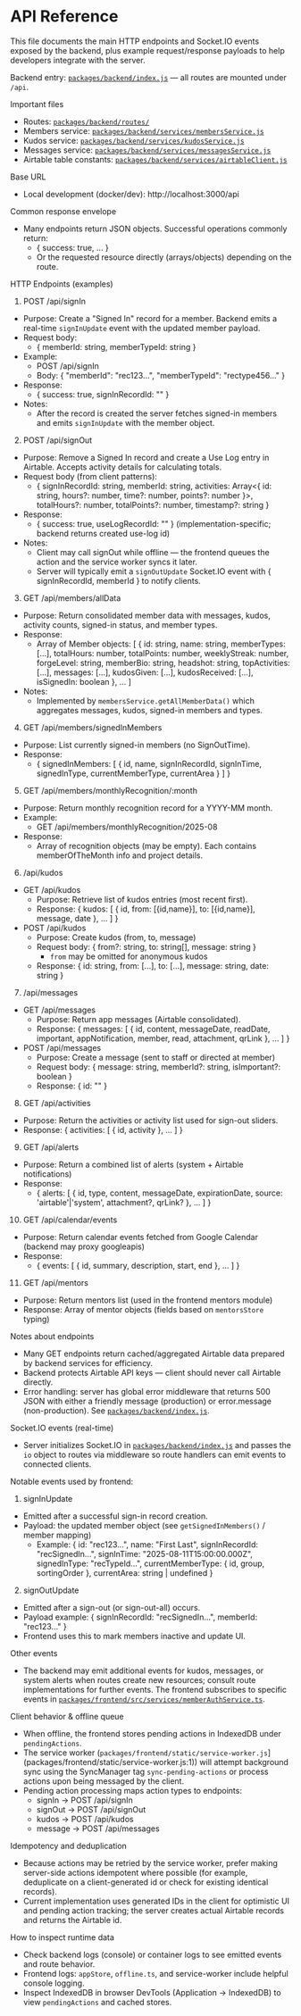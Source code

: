 # API Reference

This file documents the main HTTP endpoints and Socket.IO events exposed by the backend, plus example request/response payloads to help developers integrate with the server.

Backend entry: [`packages/backend/index.js`](packages/backend/index.js:1) — all routes are mounted under `/api`.

Important files

- Routes: [`packages/backend/routes/`](packages/backend/routes/:1)
- Members service: [`packages/backend/services/membersService.js`](packages/backend/services/membersService.js:1)
- Kudos service: [`packages/backend/services/kudosService.js`](packages/backend/services/kudosService.js:1)
- Messages service: [`packages/backend/services/messagesService.js`](packages/backend/services/messagesService.js:1)
- Airtable table constants: [`packages/backend/services/airtableClient.js`](packages/backend/services/airtableClient.js:1)

Base URL

- Local development (docker/dev): http://localhost:3000/api

Common response envelope

- Many endpoints return JSON objects. Successful operations commonly return:
  - { success: true, ... }
  - Or the requested resource directly (arrays/objects) depending on the route.

HTTP Endpoints (examples)

1. POST /api/signIn

- Purpose: Create a "Signed In" record for a member. Backend emits a real-time `signInUpdate` event with the updated member payload.
- Request body:
  - { memberId: string, memberTypeId: string }
- Example:
  - POST /api/signIn
  - Body:
    {
    "memberId": "rec123...",
    "memberTypeId": "rectype456..."
    }
- Response:
  - { success: true, signInRecordId: "<airtable-record-id>" }
- Notes:
  - After the record is created the server fetches signed-in members and emits `signInUpdate` with the member object.

2. POST /api/signOut

- Purpose: Remove a Signed In record and create a Use Log entry in Airtable. Accepts activity details for calculating totals.
- Request body (from client patterns):
  - {
    signInRecordId: string,
    memberId: string,
    activities: Array<{ id: string, hours?: number, time?: number, points?: number }>,
    totalHours?: number,
    totalPoints?: number,
    timestamp?: string
    }
- Response:
  - { success: true, useLogRecordId: "<airtable-record-id>" } (implementation-specific; backend returns created use-log id)
- Notes:
  - Client may call signOut while offline — the frontend queues the action and the service worker syncs it later.
  - Server will typically emit a `signOutUpdate` Socket.IO event with { signInRecordId, memberId } to notify clients.

3. GET /api/members/allData

- Purpose: Return consolidated member data with messages, kudos, activity counts, signed-in status, and member types.
- Response:
  - Array of Member objects:
    [
    {
    id: string,
    name: string,
    memberTypes: [...],
    totalHours: number,
    totalPoints: number,
    weeklyStreak: number,
    forgeLevel: string,
    memberBio: string,
    headshot: string,
    topActivities: [...],
    messages: [...],
    kudosGiven: [...],
    kudosReceived: [...],
    isSignedIn: boolean
    },
    ...
    ]
- Notes:
  - Implemented by `membersService.getAllMemberData()` which aggregates messages, kudos, signed-in members and types.

4. GET /api/members/signedInMembers

- Purpose: List currently signed-in members (no SignOutTime).
- Response:
  - { signedInMembers: [ { id, name, signInRecordId, signInTime, signedInType, currentMemberType, currentArea } ] }

5. GET /api/members/monthlyRecognition/:month

- Purpose: Return monthly recognition record for a YYYY-MM month.
- Example:
  - GET /api/members/monthlyRecognition/2025-08
- Response:
  - Array of recognition objects (may be empty). Each contains memberOfTheMonth info and project details.

6. /api/kudos

- GET /api/kudos
  - Purpose: Retrieve list of kudos entries (most recent first).
  - Response:
    { kudos: [ { id, from: [{id,name}], to: [{id,name}], message, date }, ... ] }
- POST /api/kudos
  - Purpose: Create kudos (from, to, message)
  - Request body:
    { from?: string, to: string[], message: string }
    - `from` may be omitted for anonymous kudos
  - Response:
    { id: string, from: [...], to: [...], message: string, date: string }

7. /api/messages

- GET /api/messages
  - Purpose: Return app messages (Airtable consolidated).
  - Response:
    { messages: [ { id, content, messageDate, readDate, important, appNotification, member, read, attachment, qrLink }, ... ] }
- POST /api/messages
  - Purpose: Create a message (sent to staff or directed at member)
  - Request body:
    { message: string, memberId?: string, isImportant?: boolean }
  - Response: { id: "<airtable-id>" }

8. GET /api/activities

- Purpose: Return the activities or activity list used for sign-out sliders.
- Response: { activities: [ { id, activity }, ... ] }

9. GET /api/alerts

- Purpose: Return a combined list of alerts (system + Airtable notifications)
- Response:
  - { alerts: [ { id, type, content, messageDate, expirationDate, source: 'airtable'|'system', attachment?, qrLink? }, ... ] }

10. GET /api/calendar/events

- Purpose: Return calendar events fetched from Google Calendar (backend may proxy googleapis)
- Response:
  - { events: [ { id, summary, description, start, end }, ... ] }

11. GET /api/mentors

- Purpose: Return mentors list (used in the frontend mentors module)
- Response: Array of mentor objects (fields based on `mentorsStore` typing)

Notes about endpoints

- Many GET endpoints return cached/aggregated Airtable data prepared by backend services for efficiency.
- Backend protects Airtable API keys — client should never call Airtable directly.
- Error handling: server has global error middleware that returns 500 JSON with either a friendly message (production) or error.message (non-production). See [`packages/backend/index.js`](packages/backend/index.js:1).

Socket.IO events (real-time)

- Server initializes Socket.IO in [`packages/backend/index.js`](packages/backend/index.js:1) and passes the `io` object to routes via middleware so route handlers can emit events to connected clients.

Notable events used by frontend:

1. signInUpdate

- Emitted after a successful sign-in record creation.
- Payload: the updated member object (see `getSignedInMembers()` / member mapping)
  - Example:
    {
    id: "rec123...",
    name: "First Last",
    signInRecordId: "recSignedIn...",
    signInTime: "2025-08-11T15:00:00.000Z",
    signedInType: "recTypeId...",
    currentMemberType: { id, group, sortingOrder },
    currentArea: string | undefined
    }

2. signOutUpdate

- Emitted after a sign-out (or sign-out-all) occurs.
- Payload example: { signInRecordId: "recSignedIn...", memberId: "rec123..." }
- Frontend uses this to mark members inactive and update UI.

Other events

- The backend may emit additional events for kudos, messages, or system alerts when routes create new resources; consult route implementations for further events. The frontend subscribes to specific events in [`packages/frontend/src/services/memberAuthService.ts`](packages/frontend/src/services/memberAuthService.ts:1).

Client behavior & offline queue

- When offline, the frontend stores pending actions in IndexedDB under `pendingActions`.
- The service worker (`packages/frontend/static/service-worker.js`](packages/frontend/static/service-worker.js:1)) will attempt background sync using the SyncManager tag `sync-pending-actions` or process actions upon being messaged by the client.
- Pending action processing maps action types to endpoints:
  - signIn -> POST /api/signIn
  - signOut -> POST /api/signOut
  - kudos -> POST /api/kudos
  - message -> POST /api/messages

Idempotency and deduplication

- Because actions may be retried by the service worker, prefer making server-side actions idempotent where possible (for example, deduplicate on a client-generated id or check for existing identical records).
- Current implementation uses generated IDs in the client for optimistic UI and pending action tracking; the server creates actual Airtable records and returns the Airtable id.

How to inspect runtime data

- Check backend logs (console) or container logs to see emitted events and route behavior.
- Frontend logs: `appStore`, `offline.ts`, and service-worker include helpful console logging.
- Inspect IndexedDB in browser DevTools (Application -> IndexedDB) to view `pendingActions` and cached stores.
